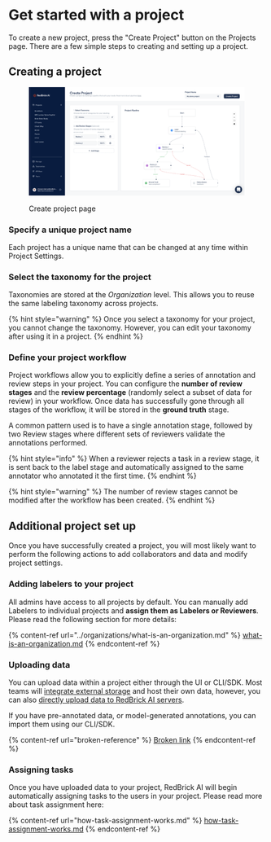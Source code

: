 # Get started with a project

To create a new project, press the "Create Project" button on the Projects page. There are a few simple steps to creating and setting up a project.&#x20;

## Creating a project

<figure><img src="../.gitbook/assets/app.redbrickai.com_a717f7d8-8a19-4346-b9b4-a90c8d6875ba_team (4).png" alt=""><figcaption><p>Create project page</p></figcaption></figure>

### Specify a unique project name

Each project has a unique name that can be changed at any time within Project Settings. &#x20;

### Select the taxonomy for the project&#x20;

Taxonomies are stored at the _Organization_ level. This allows you to reuse the same labeling taxonomy across projects.

{% hint style="warning" %}
Once you select a taxonomy for your project, you cannot change the taxonomy. However, you can edit your taxonomy after using it in a project.
{% endhint %}

### Define your project workflow

Project workflows allow you to explicitly define a series of annotation and review steps in your project. You can configure the **number of review stages** and the **review percentage** (randomly select a subset of data for review) in your workflow. Once data has successfully gone through all stages of the workflow, it will be stored in the **ground truth** stage.&#x20;

A common pattern used is to have a single annotation stage, followed by two Review stages where different sets of reviewers validate the annotations performed.&#x20;

{% hint style="info" %}
When a reviewer rejects a task in a review stage, it is sent back to the label stage and automatically assigned to the same annotator who annotated it the first time.
{% endhint %}

{% hint style="warning" %}
The number of review stages cannot be modified after the workflow has been created.&#x20;
{% endhint %}

## Additional project set up

Once you have successfully created a project, you will most likely want to perform the following actions to add collaborators and data and modify project settings.

### Adding labelers to your project

All admins have access to all projects by default. You can manually add Labelers to individual projects and **assign them as Labelers or Reviewers**. Please read the following section for more details:

{% content-ref url="../organizations/what-is-an-organization.md" %}
[what-is-an-organization.md](../organizations/what-is-an-organization.md)
{% endcontent-ref %}

### Uploading data

You can upload data within a project either through the UI or CLI/SDK. Most teams will [integrate external storage](../importing-data/configuring-external-storage/) and host their own data, however, you can also [directly upload data to RedBrick AI servers](../importing-data/direct-data-upload.md).

If you have pre-annotated data, or model-generated annotations, you can import them using our CLI/SDK.

{% content-ref url="broken-reference" %}
[Broken link](broken-reference)
{% endcontent-ref %}

### Assigning tasks

Once you have uploaded data to your project, RedBrick AI will begin automatically assigning tasks to the users in your project. Please read more about task assignment here:&#x20;

{% content-ref url="how-task-assignment-works.md" %}
[how-task-assignment-works.md](how-task-assignment-works.md)
{% endcontent-ref %}
